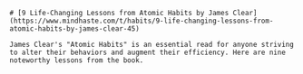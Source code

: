 
    # [9 Life-Changing Lessons from Atomic Habits by James Clear](https://www.mindhaste.com/t/habits/9-life-changing-lessons-from-atomic-habits-by-james-clear-45)

    James Clear's "Atomic Habits" is an essential read for anyone striving to alter their behaviors and augment their efficiency. Here are nine noteworthy lessons from the book.
    